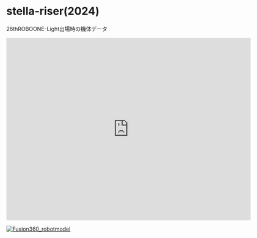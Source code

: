 # stella-riser(2024)
26thROBOONE-Light出場時の機体データ


<iframe src="https://myhub.autodesk360.com/ue2bfe830/shares/public/SHd38bfQT1fb47330c9990f2370d7ce720f5?mode=embed" width="640" height="480" allowfullscreen="true" webkitallowfullscreen="true" mozallowfullscreen="true"  frameborder="0"></iframe>


[![Fusion360_robotmodel](https://avatars.githubusercontent.com/u/46933816?v=4)](https://myhub.autodesk360.com/ue2bfe830/shares/public/SHd38bfQT1fb47330c9990f2370d7ce720f5?mode=embed)
